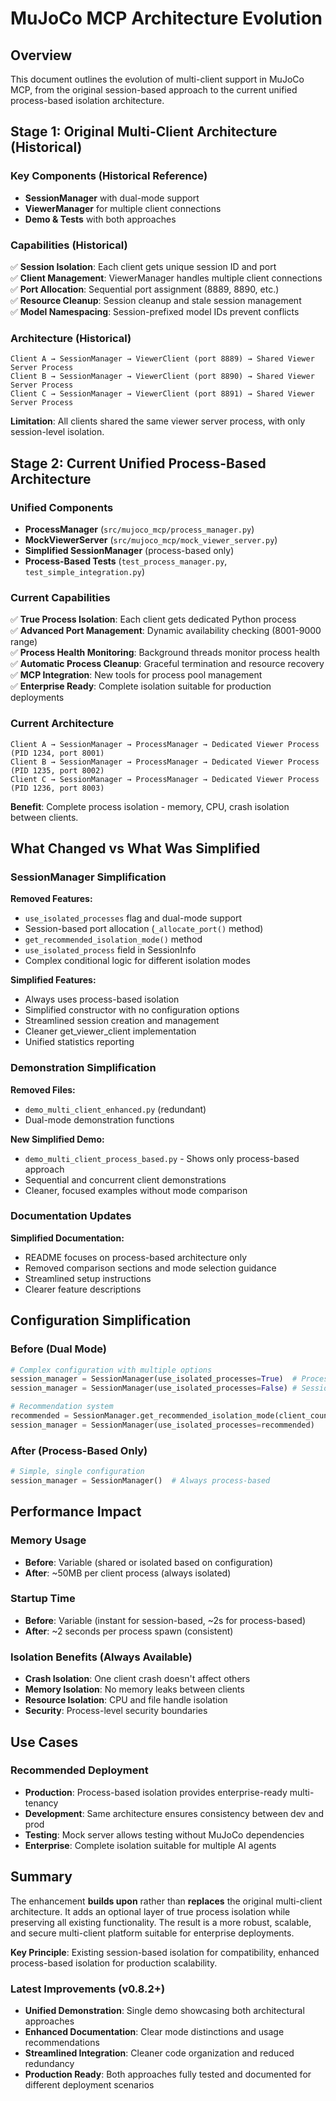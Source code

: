 # MuJoCo MCP Architecture Evolution

## Overview

This document outlines the evolution of multi-client support in MuJoCo MCP, from the original session-based approach to the current unified process-based isolation architecture.

## Stage 1: Original Multi-Client Architecture (Historical)

### Key Components (Historical Reference)
- **SessionManager** with dual-mode support
- **ViewerManager** for multiple client connections
- **Demo & Tests** with both approaches

### Capabilities (Historical)
✅ **Session Isolation**: Each client gets unique session ID and port  
✅ **Client Management**: ViewerManager handles multiple client connections  
✅ **Port Allocation**: Sequential port assignment (8889, 8890, etc.)  
✅ **Resource Cleanup**: Session cleanup and stale session management  
✅ **Model Namespacing**: Session-prefixed model IDs prevent conflicts  

### Architecture (Historical)
```
Client A → SessionManager → ViewerClient (port 8889) → Shared Viewer Server Process
Client B → SessionManager → ViewerClient (port 8890) → Shared Viewer Server Process  
Client C → SessionManager → ViewerClient (port 8891) → Shared Viewer Server Process
```

**Limitation**: All clients shared the same viewer server process, with only session-level isolation.

## Stage 2: Current Unified Process-Based Architecture

### Unified Components
- **ProcessManager** (`src/mujoco_mcp/process_manager.py`)
- **MockViewerServer** (`src/mujoco_mcp/mock_viewer_server.py`) 
- **Simplified SessionManager** (process-based only)
- **Process-Based Tests** (`test_process_manager.py`, `test_simple_integration.py`)

### Current Capabilities
✅ **True Process Isolation**: Each client gets dedicated Python process  
✅ **Advanced Port Management**: Dynamic availability checking (8001-9000 range)  
✅ **Process Health Monitoring**: Background threads monitor process health  
✅ **Automatic Process Cleanup**: Graceful termination and resource recovery  
✅ **MCP Integration**: New tools for process pool management  
✅ **Enterprise Ready**: Complete isolation suitable for production deployments

### Current Architecture
```
Client A → SessionManager → ProcessManager → Dedicated Viewer Process (PID 1234, port 8001)
Client B → SessionManager → ProcessManager → Dedicated Viewer Process (PID 1235, port 8002)
Client C → SessionManager → ProcessManager → Dedicated Viewer Process (PID 1236, port 8003)
```

**Benefit**: Complete process isolation - memory, CPU, crash isolation between clients.

## What Changed vs What Was Simplified

### SessionManager Simplification

**Removed Features:**
- `use_isolated_processes` flag and dual-mode support
- Session-based port allocation (`_allocate_port()` method)
- `get_recommended_isolation_mode()` method
- `use_isolated_process` field in SessionInfo
- Complex conditional logic for different isolation modes

**Simplified Features:**
- Always uses process-based isolation
- Simplified constructor with no configuration options
- Streamlined session creation and management
- Cleaner get_viewer_client implementation
- Unified statistics reporting

### Demonstration Simplification

**Removed Files:**
- `demo_multi_client_enhanced.py` (redundant)
- Dual-mode demonstration functions

**New Simplified Demo:**
- `demo_multi_client_process_based.py` - Shows only process-based approach
- Sequential and concurrent client demonstrations
- Cleaner, focused examples without mode comparison

### Documentation Updates

**Simplified Documentation:**
- README focuses on process-based architecture only
- Removed comparison sections and mode selection guidance
- Streamlined setup instructions
- Clearer feature descriptions

## Configuration Simplification

### Before (Dual Mode)
```python
# Complex configuration with multiple options
session_manager = SessionManager(use_isolated_processes=True)  # Process-based
session_manager = SessionManager(use_isolated_processes=False) # Session-based

# Recommendation system
recommended = SessionManager.get_recommended_isolation_mode(client_count=10, production=True)
session_manager = SessionManager(use_isolated_processes=recommended)
```

### After (Process-Based Only)
```python
# Simple, single configuration
session_manager = SessionManager()  # Always process-based
```

## Performance Impact

### Memory Usage
- **Before**: Variable (shared or isolated based on configuration)
- **After**: ~50MB per client process (always isolated)

### Startup Time  
- **Before**: Variable (instant for session-based, ~2s for process-based)
- **After**: ~2 seconds per process spawn (consistent)

### Isolation Benefits (Always Available)
- **Crash Isolation**: One client crash doesn't affect others
- **Memory Isolation**: No memory leaks between clients  
- **Resource Isolation**: CPU and file handle isolation
- **Security**: Process-level security boundaries

## Use Cases

### Recommended Deployment
- **Production**: Process-based isolation provides enterprise-ready multi-tenancy
- **Development**: Same architecture ensures consistency between dev and prod
- **Testing**: Mock server allows testing without MuJoCo dependencies
- **Enterprise**: Complete isolation suitable for multiple AI agents

## Summary

The enhancement **builds upon** rather than **replaces** the original multi-client architecture. It adds an optional layer of true process isolation while preserving all existing functionality. The result is a more robust, scalable, and secure multi-client platform suitable for enterprise deployments.

**Key Principle**: Existing session-based isolation for compatibility, enhanced process-based isolation for production scalability.

### Latest Improvements (v0.8.2+)
- **Unified Demonstration**: Single demo showcasing both architectural approaches
- **Enhanced Documentation**: Clear mode distinctions and usage recommendations  
- **Streamlined Integration**: Cleaner code organization and reduced redundancy
- **Production Ready**: Both approaches fully tested and documented for different deployment scenarios